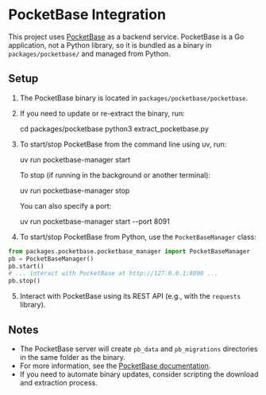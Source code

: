 PocketBase Integration
======================

This project uses [PocketBase](https://pocketbase.io/) as a backend service. PocketBase is a Go application, not a Python library, so it is bundled as a binary in `packages/pocketbase/` and managed from Python.


Setup
-----
1. The PocketBase binary is located in `packages/pocketbase/pocketbase`.
2. If you need to update or re-extract the binary, run:

    cd packages/pocketbase
    python3 extract_pocketbase.py


3. To start/stop PocketBase from the command line using uv, run:

    uv run pocketbase-manager start

   To stop (if running in the background or another terminal):

    uv run pocketbase-manager stop

   You can also specify a port:

    uv run pocketbase-manager start --port 8091

4. To start/stop PocketBase from Python, use the `PocketBaseManager` class:

```python
from packages.pocketbase.pocketbase_manager import PocketBaseManager
pb = PocketBaseManager()
pb.start()
# ... interact with PocketBase at http://127.0.0.1:8090 ...
pb.stop()
```

5. Interact with PocketBase using its REST API (e.g., with the `requests` library).

Notes
-----
- The PocketBase server will create `pb_data` and `pb_migrations` directories in the same folder as the binary.
- For more information, see the [PocketBase documentation](https://pocketbase.io/docs/).
- If you need to automate binary updates, consider scripting the download and extraction process.
